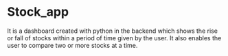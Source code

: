 # Stock_app
It is a dashboard created with python in the backend which shows the rise or fall of stocks within a period of time given by the user. It also enables the user to compare two or more stocks at a time.
